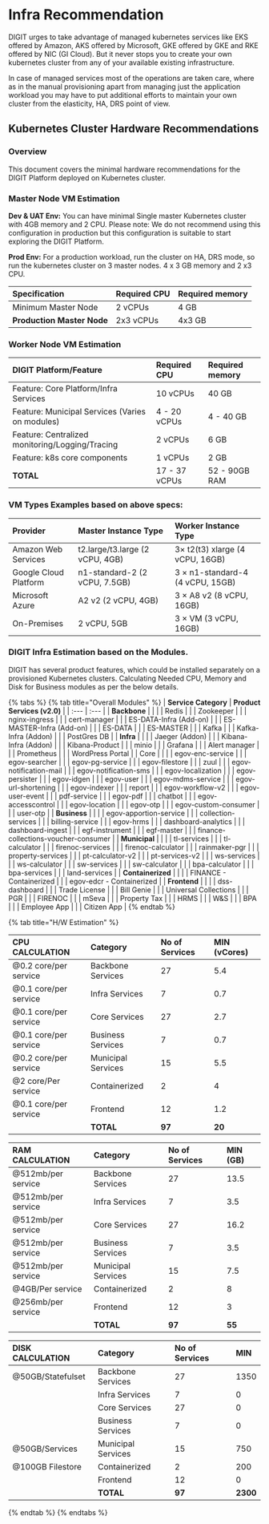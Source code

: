 # Infra Recommendation

DIGIT urges to take advantage of managed kubernetes services like EKS offered by Amazon, AKS offered by Microsoft, GKE offered by GKE and RKE offered by NIC \(GI Cloud\). But it never stops you to create your own kubernetes cluster from any of your available existing infrastructure.

In case of managed services most of the operations are taken care, where as in the manual provisioning apart from managing just the application workload you may have to put additional efforts to maintain your own cluster from the elasticity, HA, DRS point of view.

## Kubernetes Cluster Hardware Recommendations

### Overview <a id="overview"></a>

This document covers the minimal hardware recommendations for the DIGIT Platform deployed on Kubernetes cluster. 

### Master Node VM Estimation <a id="kublr-platform-feature-requirements"></a>

**Dev & UAT Env:** You can have minimal Single master Kubernetes cluster with 4GB memory and 2 CPU. Please note: We do not recommend using this configuration in production but this configuration is suitable to start exploring the DIGIT Platform.

**Prod Env:** For a production workload, run the cluster on HA, DRS mode, so run the kubernetes cluster on 3 master nodes. 4 x 3 GB memory and 2 x3 CPU.

| Specification | Required CPU | Required memory |
| :--- | :--- | :--- |
| Minimum Master Node | 2 vCPUs | 4 GB |
| **Production Master Node** | 2x3 vCPUs | 4x3 GB |

### Worker Node VM Estimation <a id="kublr-platform-feature-requirements"></a>

| DIGIT Platform/Feature | Required CPU | Required memory |
| :--- | :--- | :--- |
| Feature: Core Platform/Infra Services | 10 vCPUs | 40 GB |
| Feature: Municipal Services \(Varies on modules\) | 4 - 20 vCPUs | 4 - 40 GB |
| Feature: Centralized monitoring/Logging/Tracing | 2 vCPUs | 6 GB |
| Feature: k8s core components | 1 vCPUs | 2 GB |
| **TOTAL** | 17 - 37 vCPUs | 52 - 90GB RAM |

### VM Types Examples based on above specs: <a id="kublr-platform-deployment-example"></a>

| Provider | Master Instance Type | Worker Instance Type |
| :--- | :--- | :--- |
| Amazon Web Services | t2.large/t3.large \(2 vCPU, 4GB\) | 3× t2\(t3\) xlarge \(4 vCPU, 16GB\) |
| Google Cloud Platform | n1-standard-2 \(2 vCPU, 7.5GB\) | 3 × n1-standard-4 \(4 vCPU, 15GB\) |
| Microsoft Azure | A2 v2 \(2 vCPU, 4GB\) | 3 × A8 v2 \(8 vCPU, 16GB\) |
| On-Premises | 2 vCPU, 5GB | 3 × VM \(3 vCPU, 16GB\) |

### DIGIT Infra Estimation based on the Modules.

DIGIT has several product features, which could be installed separately on a provisioned Kubernetes clusters. Calculating Needed CPU, Memory and Disk for Business modules as per the below details.

{% tabs %}
{% tab title="Overall Modules" %}
| **Service Category** | **Product Services \(v2.0\)** |
| :--- | :--- |
| **Backbone** |  |
|  | Redis |
|  | Zookeeper |
|  | nginx-ingress |
|  | cert-manager |
|  | ES-DATA-Infra \(Add-on\) |
|  | ES-MASTER-Infra \(Add-on\) |
|  | ES-DATA |
|  | ES-MASTER |
|  | Kafka |
|  | Kafka-Infra \(Addon\) |
|  | PostGres DB |
| **Infra**  |  |
|  | Jaeger \(Addon\) |
|  | Kibana-Infra \(Addon\) |
|  | Kibana-Product |
|  | minio |
|  | Grafana |
|  | Alert manager |
|  | Prometheus |
|  | WordPress Portal |
| Core |  |
|  | egov-enc-service |
|  | egov-searcher |
|  | egov-pg-service |
|  | egov-filestore |
|  | zuul |
|  | egov-notification-mail |
|  | egov-notification-sms |
|  | egov-localization |
|  | egov-persister |
|  | egov-idgen |
|  | egov-user |
|  | egov-mdms-service |
|  | egov-url-shortening |
|  | egov-indexer |
|  | report |
|  | egov-workflow-v2 |
|  | egov-user-event |
|  | pdf-service |
|  | egov-pdf |
|  | chatbot |
|  | egov-accesscontrol |
|  | egov-location |
|  | egov-otp |
|  | egov-custom-consumer |
|  | user-otp |
| **Business** |  |
|  | egov-apportion-service |
|  | collection-services |
|  | billing-service |
|  | egov-hrms |
|  | dashboard-analytics |
|  | dashboard-ingest |
|  | egf-instrument |
|  | egf-master |
|  | finance-collections-voucher-consumer |
| **Municipal** |  |
|  | tl-services |
|  | tl-calculator |
|  | firenoc-services |
|  | firenoc-calculator |
|  | rainmaker-pgr |
|  | property-services |
|  | pt-calculator-v2 |
|  | pt-services-v2 |
|  | ws-services |
|  | ws-calculator |
|  | sw-services |
|  | sw-calculator |
|  | bpa-calculator |
|  | bpa-services |
|  | land-services |
| **Containerized** |  |
|  | FINANCE - Containerized |
|  | egov-edcr - Containerized |
| **Frontend** |  |
|  | dss-dashboard |
|  | Trade License |
|  | Bill Genie |
|  | Universal Collections |
|  | PGR |
|  | FIRENOC |
|  | mSeva |
|  | Property Tax |
|  | HRMS |
|  | W&S |
|  | BPA |
|  | Employee App |
|  | Citizen App |
{% endtab %}

{% tab title="H/W Estimation" %}


| **CPU CALCULATION** | **Category** | **No of Services** | **MIN \(vCores\)** |
| :--- | :--- | :--- | :--- |
| @0.2 core/per service | Backbone Services | 27 | 5.4 |
| @0.1 core/per service | Infra Services | 7 | 0.7 |
| @0.1 core/per service | Core Services | 27 | 2.7 |
| @0.1 core/per service | Business Services | 7 | 0.7 |
| @0.2 core/per service | Municipal Services | 15 | 5.5 |
| @2 core/Per service | Containerized | 2 | 4 |
| @0.1 core/per service | Frontend | 12 | 1.2 |
|  | **TOTAL** | **97** | **20** |

| **RAM CALCULATION** | **Category** | **No of Services** | **MIN \(GB\)** |
| :--- | :--- | :--- | :--- |
| @512mb/per service | Backbone Services | 27 | 13.5 |
| @512mb/per service | Infra Services | 7 | 3.5 |
| @512mb/per service | Core Services | 27 | 16.2 |
| @512mb/per service | Business Services | 7 | 3.5 |
| @512mb/per service | Municipal Services | 15 | 7.5 |
| @4GB/Per service | Containerized | 2 | 8 |
| @256mb/per service | Frontend | 12 | 3 |
|  | **TOTAL** | **97** | **55** |

| DISK CALCULATION | Category | **No of Services** | MIN |
| :--- | :--- | :--- | :--- |
| @50GB/Statefulset | Backbone Services | 27 | 1350 |
|  | Infra Services | 7 | 0 |
|  | Core Services | 27 | 0 |
|  | Business Services | 7 | 0 |
| @50GB/Services | Municipal Services | 15 | 750 |
| @100GB Filestore | Containerized | 2 | 200 |
|  | Frontend | 12 | 0 |
|  | **TOTAL** | **97** | **2300** |
{% endtab %}
{% endtabs %}



